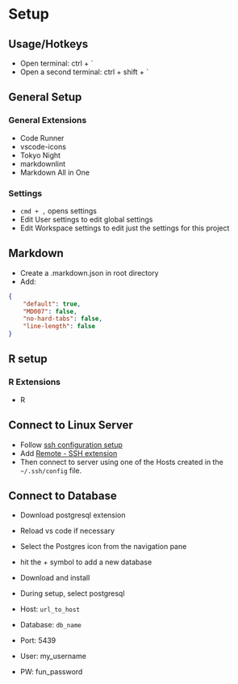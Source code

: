 # Setup

## Usage/Hotkeys

* Open terminal: ctrl + `
* Open a second terminal: ctrl + shift + `

## General Setup

### General Extensions

* Code Runner
* vscode-icons
* Tokyo Night
* markdownlint
* Markdown All in One

### Settings

* `cmd + ,` opens settings
* Edit User settings to edit global settings
* Edit Workspace settings to edit just the settings for this project

## Markdown

* Create a .markdown.json in root directory
* Add:

```json
{
    "default": true,
    "MD007": false,
    "no-hard-tabs": false,
    "line-length": false
}
```

## R setup

### R Extensions

* R

## Connect to Linux Server

* Follow [ssh configuration setup](https://github.com/brandontkessler/notes/blob/master/code/bash/ssh.md)
* Add [Remote - SSH extension](https://medium.com/@christyjacob4/using-vscode-remotely-on-an-ec2-instance-7822c4032cff)
* Then connect to server using one of the Hosts created in the `~/.ssh/config` file.

## Connect to Database

* Download postgresql extension
* Reload vs code if necessary
* Select the Postgres icon from the navigation pane
* hit the + symbol to add a new database

* Download and install
* During setup, select postgresql
* Host: `url_to_host`
* Database: `db_name`
* Port: 5439
* User: my_username
* PW: fun_password
